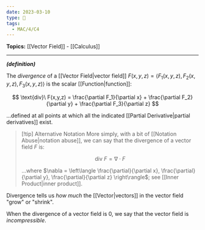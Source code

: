 ```yaml
---
date: 2023-03-10
type: 🧠
tags:
  - MAC/4/C4
---
```


**Topics:** [[Vector Field]] - [[Calculus]]

---

_**(definition)**_

The _divergence_ of a [[Vector Field|vector field]] $F(x,y,z) = \langle F_1(x,y,z), F_2(x,y,z), F_3(x,y,z) \rangle$ is the scalar [[Function|function]]:

$$
\text{div}\ F(x,y,z) = \frac{\partial F_1}{\partial x} + \frac{\partial F_2}{\partial y} + \frac{\partial F_3}{\partial z}
$$

…defined at all points at which all the indicated [[Partial Derivative|partial derivatives]] exist.

> [!tip] Alternative Notation
> More simply, with a bit of [[Notation Abuse|notation abuse]], we can say that the divergence of a vector field $F$ is:
>
> $$
> \text{div}\ F = \nabla \cdot F
> $$
>
> …where $\nabla = \left\langle \frac{\partial}{\partial x}, \frac{\partial}{\partial y}, \frac{\partial}{\partial z} \right\rangle$; see [[Inner Product|inner product]].

Divergence tells us _how much_ the [[Vector|vectors]] in the vector field "grow" or "shrink".

When the divergence of a vector field is $0$, we say that the vector field is _incompressible_.
